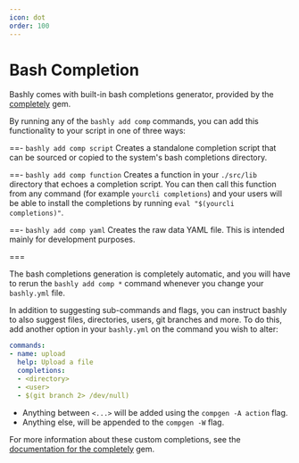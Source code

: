 ```yaml
---
icon: dot
order: 100
---
```


# Bash Completion

Bashly comes with built-in bash completions generator, provided by the [completely][completely] gem.

By running any of the `bashly add comp` commands, you can add this functionality to your script in one of three ways:


==- `bashly add comp script`
Creates a standalone completion script that can be sourced or copied to the system's bash completions directory.

==- `bashly add comp function`
Creates a function in your `./src/lib` directory that echoes a completion script. You can then call this function from any command (for example `yourcli completions`) and your users will be able to install the completions by running `eval "$(yourcli completions)"`.

==- `bashly add comp yaml`
Creates the raw data YAML file. This is intended mainly for development purposes.

===

The bash completions generation is completely automatic, and you will have to rerun the `bashly add comp *` command whenever you change your `bashly.yml` file.

In addition to suggesting sub-commands and flags, you can instruct bashly to also suggest files, directories, users, git branches and more. To do this, add another option in your `bashly.yml` on the command you wish to alter:

```yaml bashly.yml
commands:
- name: upload
  help: Upload a file
  completions:
  - <directory>
  - <user>
  - $(git branch 2> /dev/null)

```

- Anything between `<...>` will be added using the `compgen -A action` flag.
- Anything else, will be appended to the `compgen -W` flag.

For more information about these custom completions, see the [documentation for the completely][completely-docs] gem.



[completely]: https://github.com/DannyBen/completely
[completely-docs]: https://github.com/DannyBen/completely#suggesting-files-directories-and-other-bash-built-ins
[compgen]: https://www.gnu.org/software/bash/manual/html_node/Programmable-Completion-Builtins.html
